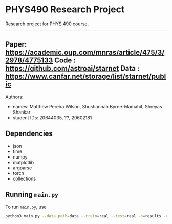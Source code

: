 # PHYS490 Research Project
Research project for PHYS 490 course.

___
Paper: https://academic.oup.com/mnras/article/475/3/2978/4775133
Code : https://github.com/astroai/starnet
Data : https://www.canfar.net/storage/list/starnet/public
---

Authors:

- names: Matthew Pereira Wilson, Shoshannah Byrne-Mamahit, Shreyas Shankar
- student IDs: 20644035, ??, 20602181

## Dependencies

- json
- time
- numpy
- matplotlib
- argparse
- torch
- collections


## Running `main.py`

To run `main.py`, use


```sh
python3 main.py --data_path=data --train=real --test=real -o=results -c=1
```
